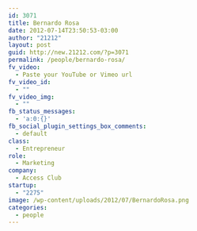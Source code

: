 ```yaml
---
id: 3071
title: Bernardo Rosa
date: 2012-07-14T23:50:53-03:00
author: "21212"
layout: post
guid: http://new.21212.com/?p=3071
permalink: /people/bernardo-rosa/
fv_video:
  - Paste your YouTube or Vimeo url
fv_video_id:
  - ""
fv_video_img:
  - ""
fb_status_messages:
  - 'a:0:{}'
fb_social_plugin_settings_box_comments:
  - default
class:
  - Entrepreneur
role:
  - Marketing
company:
  - Access Club
startup:
  - "2275"
image: /wp-content/uploads/2012/07/BernardoRosa.png
categories:
  - people
---
```

